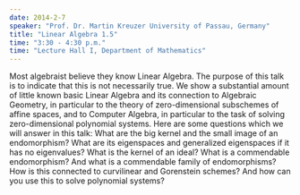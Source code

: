 ```yaml
---
date: 2014-2-7
speaker: "Prof. Dr. Martin Kreuzer University of Passau, Germany"
title: "Linear Algebra 1.5"
time: "3:30 - 4:30 p.m." 
time: "Lecture Hall I, Department of Mathematics"
---
```

Most algebraist believe they know Linear Algebra. The purpose of this talk is to indicate that this is not necessarily true. We show a substantial amount of little known basic Linear Algebra and its connection to Algebraic Geometry, in particular to the theory of zero-dimensional subschemes of affine spaces, and to Computer Algebra, in particular to the task of solving zero-dimensional polynomial systems. Here are some questions which we will answer in this talk: What are the big kernel and the small image of an endomorphism? What are its eigenspaces and generalized eigenspaces if it has no eigenvalues? What is the kernel of an ideal? What is a commendable endomorphism? And what is a commendable family of endomorphisms? How is this connected to curvilinear and Gorenstein schemes? And how can you use this to solve polynomial systems?
